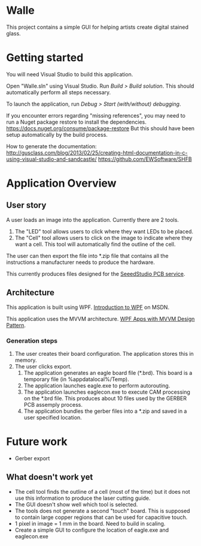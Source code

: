 Walle
=======

This project contains a simple GUI for helping artists create digital stained glass.

# Getting started

You will need Visual Studio to build this application.

Open "Walle.sln" using Visual Studio. Run *Build > Build solution*. 
This should automatically perform all steps necessary.

To launch the application, run *Debug > Start (with/without) debugging*.

If you encounter errors regarding "missing references", you may need to run a Nuget package restore to install the dependencies. <https://docs.nuget.org/consume/package-restore>
But this should have been setup automatically by the build process.

How to generate the documentation: 
http://gusclass.com/blog/2013/02/25/creating-html-documentation-in-c-using-visual-studio-and-sandcastle/
https://github.com/EWSoftware/SHFB

# Application Overview

## User story
A user loads an image into the application. Currently there are 2 tools. 

1. The "LED" tool allows users to click where they want LEDs to be placed. 
2. The "Cell" tool allows users to click on the image to indicate where they want a cell. This tool will automatically find the outline of the cell.

The user can then export the file into *.zip file that contains all the instructions a manufacturer needs to produce the hardware.

This currently produces files designed for the [SeeedStudio PCB service](http://www.seeedstudio.com/service/index.php?r=pcb).


## Architecture
This application is built using WPF. [Introduction to WPF](https://msdn.microsoft.com/en-us/library/aa970268%28v=vs.110%29.aspx) on MSDN.

This application uses the MVVM architecture. [WPF Apps with MVVM Design Pattern](https://msdn.microsoft.com/en-us/magazine/dd419663.aspx).

### Generation steps

1. The user creates their board configuration. The application stores this in memory.
2. The user clicks export.
    1. The application generates an eagle board file (*.brd). This board is a temporary file (in %appdatalocal%/Temp).
    2. The application launches eagle.exe to perform autorouting.
    3. The application launches eaglecon.exe to execute CAM processing on the *.brd file. 
       This produces about 10 files used by the GERBER PCB assemply process.
    4. The application bundles the gerber files into a *.zip and saved in a user specified location.



# Future work

* Gerber export

## What doesn't work yet

* The cell tool finds the outline of a cell (most of the time) but it does not use this information to produce the laser cutting guide.
* The GUI doesn't show well which tool is selected.
* The tools does not generate a second "touch" board. This is supposed to contain large copper regions that can be used for capacitive touch.
* 1 pixel in image = 1 mm in the board. Need to build in scaling.
* Create a simple GUI to configure the location of eagle.exe and eaglecon.exe